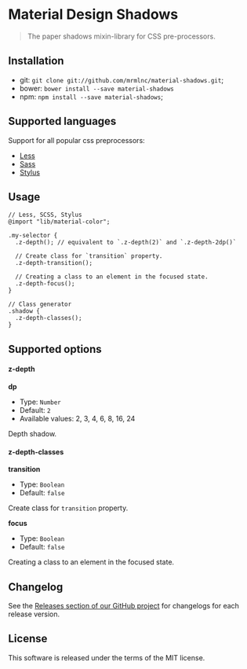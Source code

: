 # Material Design Shadows

> The paper shadows mixin-library for CSS pre-processors.

## Installation

  * git: `git clone git://github.com/mrmlnc/material-shadows.git`;
  * bower: `bower install --save material-shadows`
  * npm: `npm install --save material-shadows`;

## Supported languages

Support for all popular css preprocessors:

  * [Less](http://lesscss.org/)
  * [Sass](http://sass-lang.com/)
  * [Stylus](http://learnboost.github.io/stylus/)

## Usage

```less
// Less, SCSS, Stylus
@import "lib/material-color";

.my-selector {
  .z-depth(); // equivalent to `.z-depth(2)` and `.z-depth-2dp()`

  // Create class for `transition` property.
  .z-depth-transition();

  // Creating a class to an element in the focused state.
  .z-depth-focus();
}

// Class generator
.shadow {
  .z-depth-classes();
}
```

## Supported options

#### z-depth

**dp**

  * Type: `Number`
  * Default: `2`
  * Available values: 2, 3, 4, 6, 8, 16, 24

Depth shadow.

#### z-depth-classes

**transition**

  * Type: `Boolean`
  * Default: `false`

Create class for `transition` property.

**focus**

  * Type: `Boolean`
  * Default: `false`

Creating a class to an element in the focused state.

## Changelog

See the [Releases section of our GitHub project](https://github.com/mrmlnc/material-shadows/releases) for changelogs for each release version.

## License

This software is released under the terms of the MIT license.
